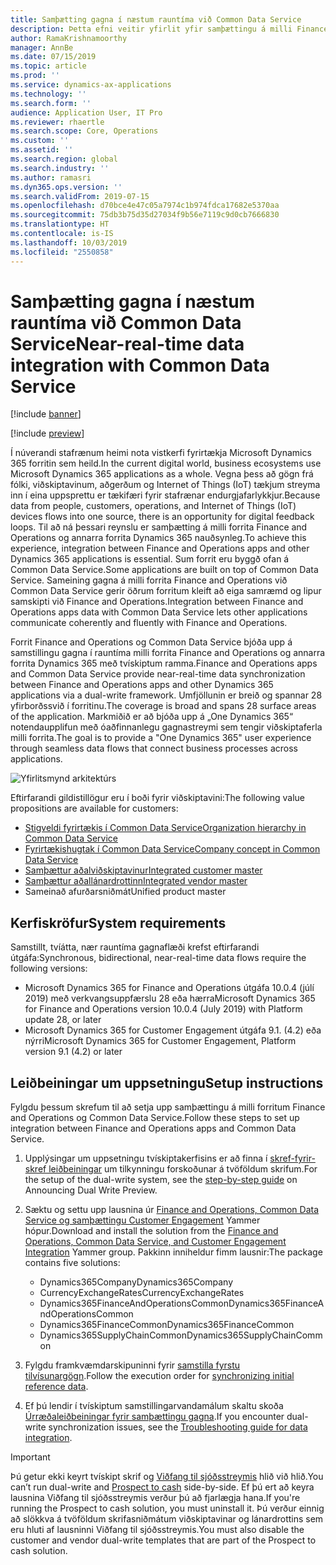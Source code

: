 ```yaml
---
title: Samþætting gagna í næstum rauntíma við Common Data Service
description: Þetta efni veitir yfirlit yfir samþættingu á milli Finance and Operations og Common Data Service.
author: RamaKrishnamoorthy
manager: AnnBe
ms.date: 07/15/2019
ms.topic: article
ms.prod: ''
ms.service: dynamics-ax-applications
ms.technology: ''
ms.search.form: ''
audience: Application User, IT Pro
ms.reviewer: rhaertle
ms.search.scope: Core, Operations
ms.custom: ''
ms.assetid: ''
ms.search.region: global
ms.search.industry: ''
ms.author: ramasri
ms.dyn365.ops.version: ''
ms.search.validFrom: 2019-07-15
ms.openlocfilehash: d70bce4e47c05a7974c1b974fdca17682e5370aa
ms.sourcegitcommit: 75db3b75d35d27034f9b56e7119c9d0cb7666830
ms.translationtype: HT
ms.contentlocale: is-IS
ms.lasthandoff: 10/03/2019
ms.locfileid: "2550858"
---
```

# <a name="near-real-time-data-integration-with-common-data-service"></a><span data-ttu-id="f8bd2-103">Samþætting gagna í næstum rauntíma við Common Data Service</span><span class="sxs-lookup"><span data-stu-id="f8bd2-103">Near-real-time data integration with Common Data Service</span></span>

[!include [banner](../includes/banner.md)]

[!include [preview](../includes/preview-banner.md)]

<span data-ttu-id="f8bd2-104">Í núverandi stafrænum heimi nota vistkerfi fyrirtækja Microsoft Dynamics 365 forritin sem heild.</span><span class="sxs-lookup"><span data-stu-id="f8bd2-104">In the current digital world, business ecosystems use Microsoft Dynamics 365 applications as a whole.</span></span> <span data-ttu-id="f8bd2-105">Vegna þess að gögn frá fólki, viðskiptavinum, aðgerðum og Internet of Things (IoT) tækjum streyma inn í eina uppsprettu er tækifæri fyrir stafrænar endurgjafarlykkjur.</span><span class="sxs-lookup"><span data-stu-id="f8bd2-105">Because data from people, customers, operations, and Internet of Things (IoT) devices flows into one source, there is an opportunity for digital feedback loops.</span></span> <span data-ttu-id="f8bd2-106">Til að ná þessari reynslu er samþætting á milli forrita Finance and Operations og annarra forrita Dynamics 365 nauðsynleg.</span><span class="sxs-lookup"><span data-stu-id="f8bd2-106">To achieve this experience, integration between Finance and Operations apps and other Dynamics 365 applications is essential.</span></span> <span data-ttu-id="f8bd2-107">Sum forrit eru byggð ofan á Common Data Service.</span><span class="sxs-lookup"><span data-stu-id="f8bd2-107">Some applications are built on top of Common Data Service.</span></span> <span data-ttu-id="f8bd2-108">Sameining gagna á milli forrita Finance and Operations við Common Data Service gerir öðrum forritum kleift að eiga samræmd og lipur samskipti við Finance and Operations.</span><span class="sxs-lookup"><span data-stu-id="f8bd2-108">Integration between Finance and Operations apps data with Common Data Service lets other applications communicate coherently and fluently with Finance and Operations.</span></span>

<span data-ttu-id="f8bd2-109">Forrit Finance and Operations og Common Data Service bjóða upp á samstillingu gagna í rauntíma milli forrita Finance and Operations og annarra forrita Dynamics 365 með tvískiptum ramma.</span><span class="sxs-lookup"><span data-stu-id="f8bd2-109">Finance and Operations apps and Common Data Service provide near-real-time data synchronization between Finance and Operations apps and other Dynamics 365 applications via a dual-write framework.</span></span> <span data-ttu-id="f8bd2-110">Umfjöllunin er breið og spannar 28 yfirborðssvið í forritinu.</span><span class="sxs-lookup"><span data-stu-id="f8bd2-110">The coverage is broad and spans 28 surface areas of the application.</span></span> <span data-ttu-id="f8bd2-111">Markmiðið er að bjóða upp á „One Dynamics 365“ notendaupplifun með óaðfinnanlegu gagnastreymi sem tengir viðskiptaferla milli forrita.</span><span class="sxs-lookup"><span data-stu-id="f8bd2-111">The goal is to provide a "One Dynamics 365" user experience through seamless data flows that connect business processes across applications.</span></span>

![Yfirlitsmynd arkitektúrs](media/dual-write-overview.jpg)

<span data-ttu-id="f8bd2-113">Eftirfarandi gildistillögur eru í boði fyrir viðskiptavini:</span><span class="sxs-lookup"><span data-stu-id="f8bd2-113">The following value propositions are available for customers:</span></span>

+ [<span data-ttu-id="f8bd2-114">Stigveldi fyrirtækis í Common Data Service</span><span class="sxs-lookup"><span data-stu-id="f8bd2-114">Organization hierarchy in Common Data Service</span></span>](dual-write-organization.md)
+ [<span data-ttu-id="f8bd2-115">Fyrirtækishugtak í Common Data Service</span><span class="sxs-lookup"><span data-stu-id="f8bd2-115">Company concept in Common Data Service</span></span>](dual-write-company.md)
+ [<span data-ttu-id="f8bd2-116">Samþættur aðalviðskiptavinur</span><span class="sxs-lookup"><span data-stu-id="f8bd2-116">Integrated customer master</span></span>](dual-write-customer.md)
+ [<span data-ttu-id="f8bd2-117">Samþættur aðallánardrottinn</span><span class="sxs-lookup"><span data-stu-id="f8bd2-117">Integrated vendor master</span></span>](dual-write-vendor.md)
+ <span data-ttu-id="f8bd2-118">Sameinað afurðarsniðmát</span><span class="sxs-lookup"><span data-stu-id="f8bd2-118">Unified product master</span></span>

## <a name="system-requirements"></a><span data-ttu-id="f8bd2-119">Kerfiskröfur</span><span class="sxs-lookup"><span data-stu-id="f8bd2-119">System requirements</span></span>

<span data-ttu-id="f8bd2-120">Samstillt, tvíátta, nær rauntíma gagnaflæði krefst eftirfarandi útgáfa:</span><span class="sxs-lookup"><span data-stu-id="f8bd2-120">Synchronous, bidirectional, near-real-time data flows require the following versions:</span></span>

+ <span data-ttu-id="f8bd2-121">Microsoft Dynamics 365 for Finance and Operations útgáfa 10.0.4 (júlí 2019) með verkvangsuppfærslu 28 eða hærra</span><span class="sxs-lookup"><span data-stu-id="f8bd2-121">Microsoft Dynamics 365 for Finance and Operations version 10.0.4 (July 2019) with Platform update 28, or later</span></span>
+ <span data-ttu-id="f8bd2-122">Microsoft Dynamics 365 for Customer Engagement útgáfa 9.1. (4.2) eða nýrri</span><span class="sxs-lookup"><span data-stu-id="f8bd2-122">Microsoft Dynamics 365 for Customer Engagement, Platform version 9.1 (4.2) or later</span></span>

## <a name="setup-instructions"></a><span data-ttu-id="f8bd2-123">Leiðbeiningar um uppsetningu</span><span class="sxs-lookup"><span data-stu-id="f8bd2-123">Setup instructions</span></span>

<span data-ttu-id="f8bd2-124">Fylgdu þessum skrefum til að setja upp samþættingu á milli forritum Finance and Operations og Common Data Service.</span><span class="sxs-lookup"><span data-stu-id="f8bd2-124">Follow these steps to set up integration between Finance and Operations apps and Common Data Service.</span></span>
    
1. <span data-ttu-id="f8bd2-125">Upplýsingar um uppsetningu tvískiptakerfisins er að finna í [skref-fyrir-skref leiðbeiningar](https://aka.ms/dualwrite-docs) um tilkynningu forskoðunar á tvöföldum skrifum.</span><span class="sxs-lookup"><span data-stu-id="f8bd2-125">For the setup of the dual-write system, see the [step-by-step guide](https://aka.ms/dualwrite-docs) on Announcing Dual Write Preview.</span></span>
2. <span data-ttu-id="f8bd2-126">Sæktu og settu upp lausnina úr [Finance and Operations, Common Data Service og samþættingu Customer Engagement](https://www.yammer.com/dynamicsaxfeedbackprograms/#/threads/inGroup?type=in_group&feedId=66052096) Yammer hópur.</span><span class="sxs-lookup"><span data-stu-id="f8bd2-126">Download and install the solution from the [Finance and Operations, Common Data Service, and Customer Engagement Integration](https://www.yammer.com/dynamicsaxfeedbackprograms/#/threads/inGroup?type=in_group&feedId=66052096) Yammer group.</span></span> <span data-ttu-id="f8bd2-127">Pakkinn inniheldur fimm lausnir:</span><span class="sxs-lookup"><span data-stu-id="f8bd2-127">The package contains five solutions:</span></span>

    + <span data-ttu-id="f8bd2-128">Dynamics365Company</span><span class="sxs-lookup"><span data-stu-id="f8bd2-128">Dynamics365Company</span></span>
    + <span data-ttu-id="f8bd2-129">CurrencyExchangeRates</span><span class="sxs-lookup"><span data-stu-id="f8bd2-129">CurrencyExchangeRates</span></span>
    + <span data-ttu-id="f8bd2-130">Dynamics365FinanceAndOperationsCommon</span><span class="sxs-lookup"><span data-stu-id="f8bd2-130">Dynamics365FinanceAndOperationsCommon</span></span>
    + <span data-ttu-id="f8bd2-131">Dynamics365FinanceCommon</span><span class="sxs-lookup"><span data-stu-id="f8bd2-131">Dynamics365FinanceCommon</span></span>
    + <span data-ttu-id="f8bd2-132">Dynamics365SupplyChainCommon</span><span class="sxs-lookup"><span data-stu-id="f8bd2-132">Dynamics365SupplyChainCommon</span></span>

3. <span data-ttu-id="f8bd2-133">Fylgdu framkvæmdarskipuninni fyrir [samstilla fyrstu tilvísunargögn](dual-write-initial.md).</span><span class="sxs-lookup"><span data-stu-id="f8bd2-133">Follow the execution order for [synchronizing initial reference data](dual-write-initial.md).</span></span>
4. <span data-ttu-id="f8bd2-134">Ef þú lendir í tvískiptum samstillingarvandamálum skaltu skoða [Úrræðaleiðbeiningar fyrir samþættingu gagna](dual-write-troubleshooting.md).</span><span class="sxs-lookup"><span data-stu-id="f8bd2-134">If you encounter dual-write synchronization issues, see the [Troubleshooting guide for data integration](dual-write-troubleshooting.md).</span></span>

> [!IMPORTANT]
> <span data-ttu-id="f8bd2-135">Þú getur ekki keyrt tvískipt skrif og [Viðfang til sjóðsstreymis](https://docs.microsoft.com/dynamics365/unified-operations/supply-chain/sales-marketing/accounts-template-mapping-direct) hlið við hlið.</span><span class="sxs-lookup"><span data-stu-id="f8bd2-135">You can’t run dual-write and [Prospect to cash](https://docs.microsoft.com/dynamics365/unified-operations/supply-chain/sales-marketing/accounts-template-mapping-direct) side-by-side.</span></span> <span data-ttu-id="f8bd2-136">Ef þú ert að keyra lausnina Viðfang til sjóðsstreymis verður þú að fjarlægja hana.</span><span class="sxs-lookup"><span data-stu-id="f8bd2-136">If you're running the Prospect to cash solution, you must uninstall it.</span></span> <span data-ttu-id="f8bd2-137">Þú verður einnig að slökkva á tvöföldum skrifasniðmátum viðskiptavinar og lánardrottins sem eru hluti af lausninni Viðfang til sjóðsstreymis.</span><span class="sxs-lookup"><span data-stu-id="f8bd2-137">You must also disable the customer and vendor dual-write templates that are part of the Prospect to cash solution.</span></span>
